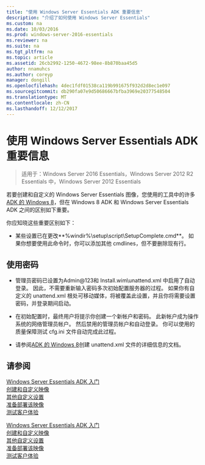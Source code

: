 ```yaml
---
title: "使用 Windows Server Essentials ADK 重要信息"
description: "介绍了如何使用 Windows Server Essentials"
ms.custom: na
ms.date: 10/03/2016
ms.prod: windows-server-2016-essentials
ms.reviewer: na
ms.suite: na
ms.tgt_pltfrm: na
ms.topic: article
ms.assetid: 26cb2992-1250-4672-98ee-8b870baa45d5
author: nnamuhcs
ms.author: coreyp
manager: dongill
ms.openlocfilehash: 4dec1fdf01538ca119b991675f932d2d8ec1e097
ms.sourcegitcommit: db290fa07e9d50686667bfba3969e20377548504
ms.translationtype: MT
ms.contentlocale: zh-CN
ms.lasthandoff: 12/12/2017
---
```

# <a name="important-information-for-using-the-windows-server-essentials-adk"></a>使用 Windows Server Essentials ADK 重要信息

>适用于：Windows Server 2016 Essentials，Windows Server 2012 R2 Essentials 中，Windows Server 2012 Essentials

若要创建和自定义的 Windows Server Essentials 图像，您使用的工具中的许多[ADK 的 Windows 8](https://go.microsoft.com/fwlink/?LinkId=248647)，但在 Windows 8 ADK 和 Windows Server Essentials ADK 之间的区别如下重要。  
  
 你应知晓这些重要区别如下：  
  
-   某些设置已在更改**%windir%\setup\script\SetupComplete.cmd**。 如果你想要使用此命令时，你可以添加其他 cmdlines，但不要删除现有行。  
  
## <a name="working-with-passwords"></a>使用密码  
  
-   管理员密码已设置为Admin@123和 Install.wim\unattend.xml 中启用了自动登录。 因此，不需要重新输入密码多次初始配置服务器的过程。 如果你有自定义的 unattend.xml 根处可移动媒体，将被覆盖此设置，并且你将需要设置密码，并登录期间启动。  
  
-   在初始配置时，最终用户将提示你创建一个新帐户和密码。 此新帐户成为操作系统的网络管理员帐户。 然后禁用的管理员帐户和自动登录。 你可以使用的质量保障测试 cfg.ini 文件自动完成此过程。  
  
-   请参阅[ADK 的 Windows 8](https://go.microsoft.com/fwlink/?LinkId=248694)创建 unattend.xml 文件的详细信息的文档。  
  
## <a name="see-also"></a>请参阅  

 [Windows Server Essentials ADK 入门](Getting-Started-with-the-Windows-Server-Essentials-ADK.md)   
 [创建和自定义映像](Creating-and-Customizing-the-Image.md)   
 [其他自定义设置](Additional-Customizations.md)   
 [准备部署该映像](Preparing-the-Image-for-Deployment.md)   
 [测试客户体验](Testing-the-Customer-Experience.md)

 [Windows Server Essentials ADK 入门](../install/Getting-Started-with-the-Windows-Server-Essentials-ADK.md)   
 [创建和自定义映像](../install/Creating-and-Customizing-the-Image.md)   
 [其他自定义设置](../install/Additional-Customizations.md)   
 [准备部署该映像](../install/Preparing-the-Image-for-Deployment.md)   
 [测试客户体验](../install/Testing-the-Customer-Experience.md)

